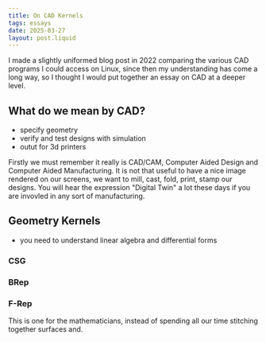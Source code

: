 ```yaml
---
title: On CAD Kernels
tags: essays
date: 2025-03-27
layout: post.liquid
---
```


I made a slightly uniformed blog post in 2022 comparing the various CAD programs I could access on Linux, since then my understanding has come a long way, so I thought I would put together an essay on CAD at a deeper level.

## What do we mean by CAD?
- specify geometry
- verify and test designs with simulation
- outut for 3d printers


Firstly we must remember it really is CAD/CAM, Computer Aided Design and Computer Aided Manufacturing. It is not that useful to have a nice image rendered on our screens, we want to mill, cast, fold, print, stamp our designs. You will hear the expression "Digital Twin" a lot these days if you are invovled in any sort of manufacturing.


## Geometry Kernels
- you need to understand linear algebra and differential forms

### CSG

### BRep

### F-Rep
This is one for the mathematicians, instead of spending all our time stitching together surfaces and.

